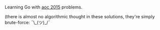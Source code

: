 Learning Go with [aoc 2015](http://adventofcode.com) problems.

(there is almost no algorithmic thought in these solutions, they're simply brute-force:  ¯\\\_(ツ)\_/¯

